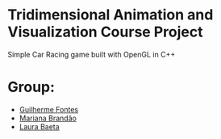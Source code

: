 # Tridimensional Animation and Visualization Course Project
Simple Car Racing game built with OpenGL in C++

# Group:
- [Guilherme Fontes](https://github.com/gui-baeta)
- [Mariana Brandão](https://github.com/marwbrandao)
- [Laura Baeta](https://github.com/LBaeta)
